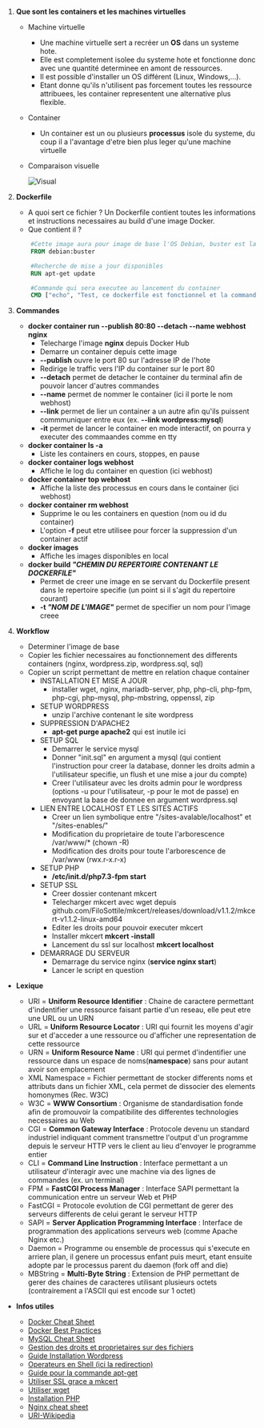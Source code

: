 1. **Que sont les containers et les machines virtuelles**
    * Machine virtuelle
        * Une machine virtuelle sert a recréer un **OS** dans un systeme hote.
        * Elle est completement isolee du systeme hote et fonctionne donc avec une quantité determinee en amont de ressources.
        * Il est possible d'installer un OS différent (Linux, Windows,...).
        * Etant donne qu'ils n'utilisent pas forcement toutes les ressource attribuees, les container
        representent une alternative plus flexible.
    * Container
        * Un container est un ou plusieurs **processus** isole du systeme, du coup il a l'avantage d'etre bien plus leger qu'une machine virtuelle
     * Comparaison visuelle

        ![Visual](https://user.oc-static.com/upload/2019/05/13/15577645779374_vm-vs-conteneur.png)

2. **Dockerfile**
    * A quoi sert ce fichier ?
        Un Dockerfile contient toutes les informations et instructions necessaires au build d'une image Docker.
    * Que contient il ?
    ```Dockerfile
        #Cette image aura pour image de base l'OS Debian, buster est la version 10 de debian
        FROM debian:buster

        #Recherche de mise a jour disponibles
        RUN apt-get update

        #Commande qui sera executee au lancement du container
        CMD ["echo", "Test, ce dockerfile est fonctionnel et la commande est executee"]
    ```

3. **Commandes**
    * **docker container run --publish 80:80 --detach --name webhost nginx**
        * Telecharge l'image **nginx** depuis Docker Hub
        * Demarre un container depuis cette image
        * **--publish** ouvre le port 80 sur l'adresse IP de l'hote
        * Redirige le traffic vers l'IP du container sur le port 80
        * **--detach** permet de detacher le container du terminal afin de pouvoir lancer d'autres commandes
        * **--name** permet de nommer le container (ici il porte le nom webhost)
        * **--link** permet de lier un container a un autre afin qu'ils puissent commmuniquer entre eux (ex. **--link wordpress:mysql**)
        * **-it** permet de lancer le container en mode interactif, on pourra y executer des commaandes comme en tty
    * **docker container ls -a**
        * Liste les containers en cours, stoppes, en pause
    * **docker container logs webhost**
        * Affiche le log du container en question (ici webhost)
    * **docker container top webhost**
        * Affiche la liste des processus en cours dans le container (ici webhost)
    * **docker container rm webhost**
        * Supprime le ou les containers en question (nom ou id du container)
        * L'option **-f** peut etre utilisee pour forcer la suppression d'un container actif
    * **docker images**
        * Affiche les images disponibles en local
    * **docker build _"CHEMIN DU REPERTOIRE CONTENANT LE DOCKERFILE"_**
        * Permet de creer une image en se servant du Dockerfile present dans le repertoire specifie (un point si il s'agit du repertoire courant)
        * **-t _"NOM DE L'IMAGE"_** permet de specifier un nom pour l'image creee

4. **Workflow**
    * Determiner l'image de base
    * Copier les fichier necessaires au fonctionnement des differents containers (nginx, wordpress.zip, wordpress.sql, sql)
    * Copier un script permettant de mettre en relation chaque container
        * INSTALLATION ET MISE A JOUR
            * installer wget, nginx, mariadb-server, php, php-cli, php-fpm, php-cgi, php-mysql, php-mbstring, oppenssl, zip
        * SETUP WORDPRESS
            * unzip l'archive contenant le site wordpress
        * SUPPRESSION D'APACHE2
            * **apt-get purge apache2** qui est inutile ici
        * SETUP SQL
            * Demarrer le service mysql
            * Donner "init.sql" en argument a mysql (qui contient l'instruction pour creer la database, donner les droits admin a l'utilisateur specifie, un flush et une mise a jour du compte)
            * Creer l'utilisateur avec les droits admin pour le wordpress (options -u pour l'utilisateur, -p pour le mot de passe) en envoyant la base de donnee en argument wordpress.sql
        * LIEN ENTRE LOCALHOST ET LES SITES ACTIFS
            * Creer un lien symbolique entre "/sites-avalable/localhost" et "/sites-enables/"
            * Modification du proprietaire de toute l'arborescence /var/www/* (chown -R)
            * Modification des droits pour toute l'arborescence de /var/www (rwx.r-x.r-x)
        * SETUP PHP
            * **/etc/init.d/php7.3-fpm start**
        * SETUP SSL
            * Creer dossier contenant mkcert
            * Telecharger mkcert avec wget depuis github.com/FiloSottile/mkcert/releases/download/v1.1.2/mkcert-v1.1.2-linux-amd64
            * Editer les droits pour pouvoir executer mkcert
            * Installer mkcert **mkcert -install**
            * Lancement du ssl sur localhost **mkcert localhost**
        * DEMARRAGE DU SERVEUR
            * Demarrage du service nginx (**service nginx start**)
            * Lancer le script en question

* **Lexique**
    * URI = **Uniform Resource Identifier** : Chaine de caractere permettant d'indentifier une ressource faisant partie d'un reseau, elle peut etre une URL ou un URN
    * URL = **Uniform Resource Locator** : URI qui fournit les moyens d'agir sur et d'acceder a une ressource ou d'afficher une representation de cette ressource
    * URN = **Uniform Resource Name** : URI qui permet d'indentifier une ressource dans un espace de noms(**namespace**) sans pour autant avoir son emplacement
    * XML Namespace = Fichier permettant de stocker differents noms et attributs dans un fichier XML, cela permet de dissocier des elements homonymes (Rec. W3C)
    * W3C = **WWW Consortium** : Organisme de standardisation fonde afin de promouvoir la compatibilite des differentes technologies necessaires au Web
    * CGI = **Common Gateway Interface** : Protocole devenu un standard industriel indiquant comment transmettre l'output d'un programme depuis le serveur HTTP vers le client au lieu d'envoyer le programme entier
    * CLI = **Command Line Instruction** : Interface permettant a un utilisateur d'interagir avec une machine via des lignes de commandes (ex. un terminal)
    * FPM = **FastCGI Process Manager** : Interface SAPI permettant la communication entre un serveur Web et PHP
    * FastCGI = Protocole evolution de CGI permettant de gerer des serveurs differents de celui gerant le serveur HTTP
    * SAPI = **Server Application Programming Interface** : Interface de programmation des applications serveurs web (comme Apache Nginx etc.)
    * Daemon = Programme ou ensemble de processus qui s'execute en arriere plan, il genere un processus enfant puis meurt, etant ensuite adopte par le processus parent du daemon (fork off and die)
    * MBString = **Multi-Byte String** : Extension de PHP permettant de gerer des chaines de caracteres utilisant plusieurs octets (contrairement a l'ASCII qui est encode sur 1 octet)

* **Infos utiles**
    * [Docker Cheat Sheet](https://github.com/wsargent/docker-cheat-sheet#dockerfile)
    * [Docker Best Practices](https://docs.docker.com/develop/develop-images/dockerfile_best-practices/)
    * [MySQL Cheat Sheet](https://www.mysqltutorial.org/mysql-cheat-sheet.aspx)
    * [Gestion des droits et proprietaires sur des fichiers](https://www.hostinger.fr/tutoriels/chmod-chown-linux/)
    * [Guide Installation Wordpress](https://www.digitalocean.com/community/tutorials/how-to-install-wordpress-with-lemp-nginx-mariadb-and-php-on-debian-10)
    * [Operateurs en Shell (ici la redirection)](https://unix.stackexchange.com/questions/159513/what-are-the-shells-control-and-redirection-operators)
    * [Guide pour la commande apt-get](https://doc.ubuntu-fr.org/apt-get)
    * [Utiliser SSL grace a mkcert](https://github.com/FiloSottile/mkcert)
    * [Utiliser wget](https://doc.ubuntu-fr.org/wget)
    * [Installation PHP](https://www.php.net/manual/fr/install.php)
    * [Nginx cheat sheet](https://github.com/SimulatedGREG/nginx-cheatsheet)
    * [URI-Wikipedia](https://fr.wikipedia.org/wiki/Uniform_Resource_Identifier)
